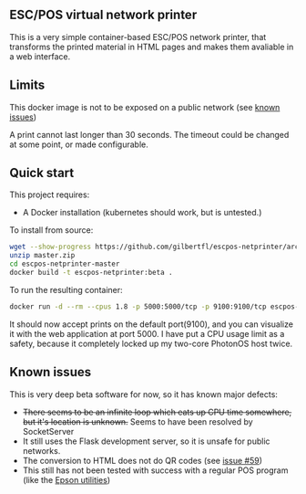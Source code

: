 ESC/POS virtual network printer 
----------

This is a very simple container-based ESC/POS network printer, that transforms the printed material in HTML pages and makes them avaliable in a web interface.

## Limits
This docker image is not to be exposed on a public network (see [known issues](#known-issues))

A print cannot last longer than 30 seconds.  The timeout could be changed at some point, or made configurable.

## Quick start

This project requires:
- A Docker installation (kubernetes should work, but is untested.)

To install from source:

```bash
wget --show-progress https://github.com/gilbertfl/escpos-netprinter/archive/refs/heads/master.zip
unzip master.zip 
cd escpos-netprinter-master
docker build -t escpos-netprinter:beta .
```

To run the resulting container:
```bash
docker run -d --rm --cpus 1.8 -p 5000:5000/tcp -p 9100:9100/tcp escpos-netprinter:beta
```
It should now accept prints on the default port(9100), and you can visualize it with the web application at port 5000.  I have put a CPU usage limit as a safety, because it completely locked up my two-core PhotonOS host twice.

## Known issues
This is very deep beta software for now, so it has known major defects:
- ~~There seems to be an infinite loop which eats up CPU time somewhere, but it's location is unknown.~~ Seems to have been resolved by SocketServer
- It still uses the Flask development server, so it is unsafe for public networks.
- The conversion to HTML does not do QR codes (see [issue #59](https://github.com/receipt-print-hq/escpos-tools/issues/59))
- This still has not been tested with success with a regular POS program (like the [Epson utilities](https://download.epson-biz.com/modules/pos/))


